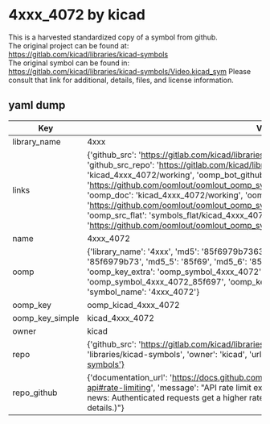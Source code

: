 # 4xxx_4072 by kicad  
This is a harvested standardized copy of a symbol from github.  
The original project can be found at:  
https://gitlab.com/kicad/libraries/kicad-symbols  
The original symbol can be found in:
https://gitlab.com/kicad/libraries/kicad-symbols/Video.kicad_sym
Please consult that link for additional, details, files, and license information.  
## yaml dump  
| Key | Value |  
| --- | --- |  
| library_name | 4xxx |  
| links | {'github_src': 'https://gitlab.com/kicad/libraries/kicad-symbols/Video.kicad_sym', 'github_src_repo': 'https://gitlab.com/kicad/libraries/kicad-symbols', 'oomp_bot': 'kicad_4xxx_4072/working', 'oomp_bot_github': 'https://github.com/oomlout/oomlout_oomp_symbol_bot/tree/main/kicad_4xxx_4072/working', 'oomp_doc': 'kicad_4xxx_4072/working', 'oomp_doc_github': 'https://github.com/oomlout/oomlout_oomp_symbol_doc/tree/main/kicad_4xxx_4072/working', 'oomp_src_flat': 'symbols_flat/kicad_4xxx_4072/working', 'oomp_src_flat_github': 'https://github.com/oomlout/oomlout_oomp_symbol_src/tree/main/kicad_4xxx_4072/working'} |  
| name | 4xxx_4072 |  
| oomp | {'library_name': '4xxx', 'md5': '85f6979b736326b2f0f933530e372a52', 'md5_10': '85f6979b73', 'md5_5': '85f69', 'md5_6': '85f697', 'oomp_key': 'oomp_4xxx_4072', 'oomp_key_extra': 'oomp_symbol_4xxx_4072', 'oomp_key_full': 'oomp_symbol_4xxx_4072_85f697', 'oomp_key_simple': '4xxx_4072', 'owner_name': 'kicad', 'symbol_name': '4xxx_4072'} |  
| oomp_key | oomp_kicad_4xxx_4072 |  
| oomp_key_simple | kicad_4xxx_4072 |  
| owner | kicad |  
| repo | {'github_src': 'https://gitlab.com/kicad/libraries/kicad-symbols/Video.kicad_sym', 'name': 'libraries/kicad-symbols', 'owner': 'kicad', 'url': 'https://gitlab.com/kicad/libraries/kicad-symbols'} |  
| repo_github | {'documentation_url': 'https://docs.github.com/rest/overview/resources-in-the-rest-api#rate-limiting', 'message': "API rate limit exceeded for 84.66.173.59. (But here's the good news: Authenticated requests get a higher rate limit. Check out the documentation for more details.)"} |  

